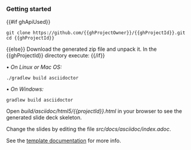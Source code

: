 ### Getting started

{{#if ghApiUsed}}
```
git clone https://github.com/{{ghProjectOwner}}/{{ghProjectId}}.git
cd {{ghProjectId}}
```
{{else}}
Download the generated zip file and unpack it. In the {{ghProjectId}} directory execute:
{{/if}}


&#8226; *On Linux or Mac OS:*
```
./gradlew build asciidoctor
```

&#8226; *On Windows:*
```
gradlew build asciidoctor
```

Open _build/asciidoc/html5/{{projectId}}.html_ in your browser to see the generated slide deck skeleton.

Change the slides by editing the file _src/docs/asciidoc/index.adoc_.

See the [template documentation](http://slide-deck.boothub.org) for more info.
